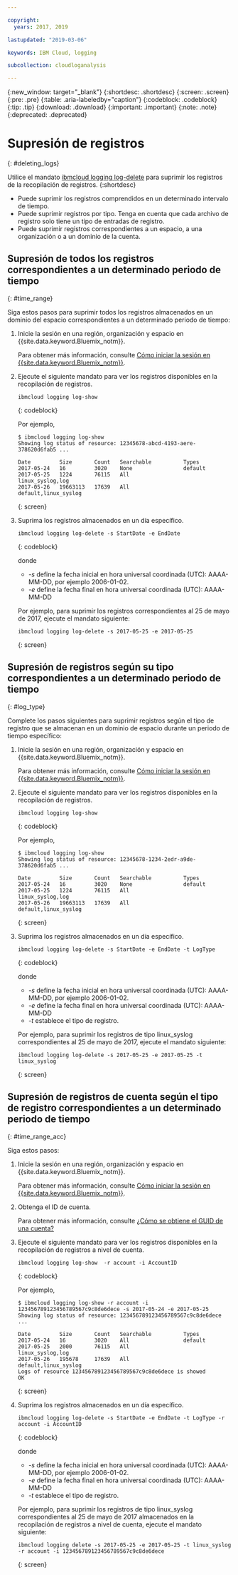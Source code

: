 ```yaml
---

copyright:
  years: 2017, 2019

lastupdated: "2019-03-06"

keywords: IBM Cloud, logging

subcollection: cloudloganalysis

---
```


{:new_window: target="_blank"}
{:shortdesc: .shortdesc}
{:screen: .screen}
{:pre: .pre}
{:table: .aria-labeledby="caption"}
{:codeblock: .codeblock}
{:tip: .tip}
{:download: .download}
{:important: .important}
{:note: .note}
{:deprecated: .deprecated}

# Supresión de registros
{: #deleting_logs}

Utilice el mandato [ibmcloud logging log-delete](/docs/services/CloudLogAnalysis/reference?topic=cloudloganalysis-log_analysis_cli#delete) para suprimir los registros de la recopilación de registros. 
{:shortdesc}

* Puede suprimir los registros comprendidos en un determinado intervalo de tiempo.
* Puede suprimir registros por tipo. Tenga en cuenta que cada archivo de registro solo tiene un tipo de entradas de registro.
* Puede suprimir registros correspondientes a un espacio, a una organización o a un dominio de la cuenta.


## Supresión de todos los registros correspondientes a un determinado periodo de tiempo
{: #time_range}

Siga estos pasos para suprimir todos los registros almacenados en un dominio del espacio correspondientes a un determinado periodo de tiempo:

1. Inicie la sesión en una región, organización y espacio en {{site.data.keyword.Bluemix_notm}}. 

    Para obtener más información, consulte [Cómo iniciar la sesión en {{site.data.keyword.Bluemix_notm}}](/docs/services/CloudLogAnalysis/qa?topic=cloudloganalysis-cli_qa#login).
    
2. Ejecute el siguiente mandato para ver los registros disponibles en la recopilación de registros.

    ```
    ibmcloud logging log-show
    ```
    {: codeblock}
    
    Por ejemplo,
    
    ```
    $ ibmcloud logging log-show
    Showing log status of resource: 12345678-abcd-4193-aere-378620d6fab5 ...

    Date         Size       Count   Searchable          Types   
	2017-05-24   16         3020    None                default
	2017-05-25   1224       76115   All                 linux_syslog,log
    2017-05-26   19663113   17639   All                 default,linux_syslog  
    ```
    {: screen}
	
3. Suprima los registros almacenados en un día específico.

    ```
	ibmcloud logging log-delete -s StartDate -e EndDate
	```
	{: codeblock}
	
	donde
	
	* *-s* define la fecha inicial en hora universal coordinada (UTC): AAAA-MM-DD, por ejemplo 2006-01-02.
    * *-e* define la fecha final en hora universal coordinada (UTC): AAAA-MM-DD
    	
	Por ejemplo, para suprimir los registros correspondientes al 25 de mayo de 2017, ejecute el mandato siguiente:
	
	```
	ibmcloud logging log-delete -s 2017-05-25 -e 2017-05-25
	```
	{: screen}

	
## Supresión de registros según su tipo correspondientes a un determinado periodo de tiempo 
{: #log_type}

Complete los pasos siguientes para suprimir registros según el tipo de registro que se almacenan en un dominio de espacio durante un periodo de tiempo específico:

1. Inicie la sesión en una región, organización y espacio en {{site.data.keyword.Bluemix_notm}}. 

    Para obtener más información, consulte [Cómo iniciar la sesión en {{site.data.keyword.Bluemix_notm}}](/docs/services/CloudLogAnalysis/qa?topic=cloudloganalysis-cli_qa#login).
    
2. Ejecute el siguiente mandato para ver los registros disponibles en la recopilación de registros.

    ```
    ibmcloud logging log-show
    ```
    {: codeblock}
    
    Por ejemplo,
    
    ```
    $ ibmcloud logging log-show
    Showing log status of resource: 12345678-1234-2edr-a9de-378620d6fab5 ...

    Date         Size       Count   Searchable          Types   
	2017-05-24   16         3020    None                default
	2017-05-25   1224       76115   All                 linux_syslog,log
    2017-05-26   19663113   17639   All                 default,linux_syslog  
    ```
    {: screen}
	
3. Suprima los registros almacenados en un día específico.

    ```
	ibmcloud logging log-delete -s StartDate -e EndDate -t LogType
	```
	{: codeblock}
	
	donde
	
	* *-s* define la fecha inicial en hora universal coordinada (UTC): AAAA-MM-DD, por ejemplo 2006-01-02.
    * *-e* define la fecha final en hora universal coordinada (UTC): AAAA-MM-DD
	* *-t* establece el tipo de registro.
    	
	Por ejemplo, para suprimir los registros de tipo linux_syslog correspondientes al 25 de mayo de 2017, ejecute el mandato siguiente:
	
	```
	ibmcloud logging log-delete -s 2017-05-25 -e 2017-05-25 -t linux_syslog
	```
	{: screen}

		
	
## Supresión de registros de cuenta según el tipo de registro correspondientes a un determinado periodo de tiempo 
{: #time_range_acc}

Siga estos pasos:

1. Inicie la sesión en una región, organización y espacio en {{site.data.keyword.Bluemix_notm}}. 

    Para obtener más información, consulte [Cómo iniciar la sesión en {{site.data.keyword.Bluemix_notm}}](/docs/services/CloudLogAnalysis/qa?topic=cloudloganalysis-cli_qa#login).
	
2. Obtenga el ID de cuenta.

    Para obtener más información, consulte [¿Cómo se obtiene el GUID de una cuenta?](/docs/services/CloudLogAnalysis/qa?topic=cloudloganalysis-cli_qa#account_guid)
    
3. Ejecute el siguiente mandato para ver los registros disponibles en la recopilación de registros a nivel de cuenta.

    ```
    ibmcloud logging log-show  -r account -i AccountID
    ```
    {: codeblock}
    
    Por ejemplo,
    
    ```
    $ ibmcloud logging log-show -r account -i 123456789123456789567c9c8de6dece -s 2017-05-24 -e 2017-05-25
	Showing log status of resource: 123456789123456789567c9c8de6dece ...

    Date         Size       Count   Searchable          Types   
	2017-05-24   16         3020    All                 default
	2017-05-25   2000       76115   All                 linux_syslog,log
    2017-05-26   195678     17639   All                 default,linux_syslog    
    Logs of resource 123456789123456789567c9c8de6dece is showed
    OK
    ```
    {: screen}
	
4. Suprima los registros almacenados en un día específico.

    ```
	ibmcloud logging log-delete -s StartDate -e EndDate -t LogType -r account -i AccountID
	```
	{: codeblock}
	
	donde
	
	* *-s* define la fecha inicial en hora universal coordinada (UTC): AAAA-MM-DD, por ejemplo 2006-01-02.
    * *-e* define la fecha final en hora universal coordinada (UTC): AAAA-MM-DD
	* *-t* establece el tipo de registro.
    	
	Por ejemplo, para suprimir los registros de tipo linux_syslog correspondientes al 25 de mayo de 2017 almacenados en la recopilación de registros a nivel de cuenta, ejecute el mandato siguiente:
	
	```
	ibmcloud logging delete -s 2017-05-25 -e 2017-05-25 -t linux_syslog -r account -i 123456789123456789567c9c8de6dece
	```
	{: screen}
	












